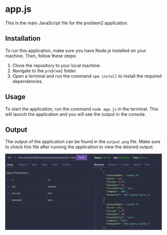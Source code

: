 # app.js

This is the main JavaScript file for the problem2 application.

## Installation

To run this application, make sure you have Node.js installed on your machine. Then, follow these steps:

1. Clone the repository to your local machine.
2. Navigate to the `problem2` folder.
3. Open a terminal and run the command `npm install` to install the required dependencies.

## Usage

To start the application, run the command `node app.js` in the terminal. This will launch the application and you will see the output in the console.

## Output

The output of the application can be found in the `output.png` file. Make sure to check this file after running the application to view the desired output.

![output image](https://github.com/Sheshadri-Chamarty/21K61A0521/blob/main/problem2/output.png?raw=true)
